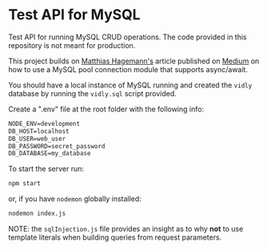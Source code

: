 # Test API for MySQL

Test API for running MySQL CRUD operations. The code provided in this repository is not meant for production.

This project builds on [Matthias Hagemann's](https://medium.com/@mhagemann?source=post_page-----6984a09d49f4----------------------) article published on [Medium](https://medium.com/@mhagemann/create-a-mysql-database-middleware-with-node-js-8-and-async-await-6984a09d49f4) on how to use a MySQL pool connection module that supports async/await.

You should have a local instance of MySQL running and created the `vidly` database by running the `vidly.sql` script provided.

Create a ".env" file at the root folder with the following info:

```reStructuredText
NODE_ENV=development
DB_HOST=localhost
DB_USER=web_user
DB_PASSWORD=secret_password
DB_DATABASE=my_database
```

To start the server run:

```bash
npm start
```

or, if you have `nodemon` globally installed:

```bash
nodemon index.js
```

NOTE: the `sqlInjection.js` file provides an insight as to why **not** to use template literals when building queries from request parameters.
